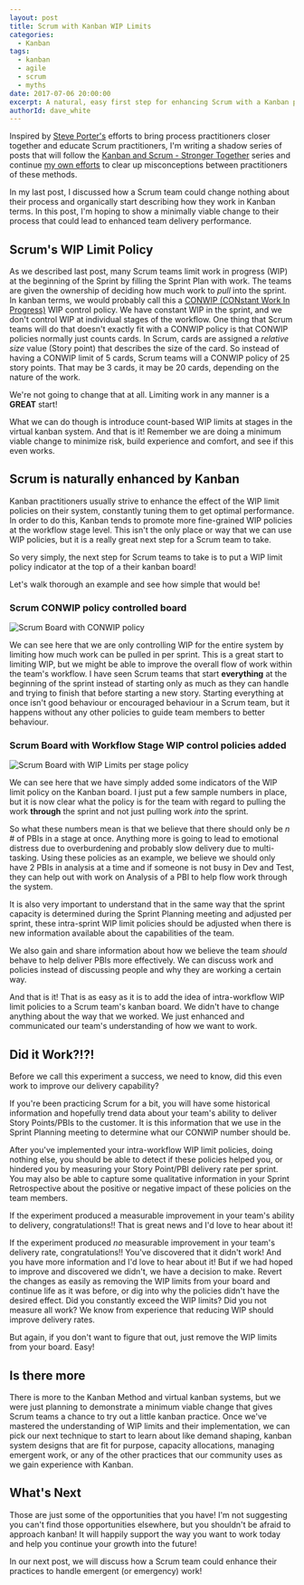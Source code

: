 ```yaml
---
layout: post
title: Scrum with Kanban WIP Limits
categories:
  - Kanban
tags:
  - kanban
  - agile
  - scrum
  - myths
date: 2017-07-06 20:00:00
excerpt: A natural, easy first step for enhancing Scrum with a Kanban practice is a WIP limit
authorId: dave_white
---
```

Inspired by [Steve Porter's][1] efforts to bring process practitioners closer together and educate Scrum practitioners, I'm writing a shadow series of posts that will follow the [Kanban and Scrum - Stronger Together][2] series and continue [my own efforts][5] to clear up misconceptions between practitioners of these methods.

In my last post, I discussed how a Scrum team could change nothing about their process and organically start describing how they work in Kanban terms. In this post, I'm hoping to show a minimally viable change to their process that could lead to enhanced team delivery performance.

## Scrum's WIP Limit Policy

As we described last post, many Scrum teams limit work in progress (WIP) at the beginning of the Sprint by filling the Sprint Plan with work. The teams are given the ownership of deciding how much work to _pull_ into the sprint. In kanban terms, we would probably call this a [CONWIP (CONstant Work In Progress)][4] WIP control policy. We have constant WIP in the sprint, and we don't control WIP at individual stages of the workflow. One thing that Scrum teams will do that doesn't exactly fit with a CONWIP policy is that CONWIP policies normally just counts cards. In Scrum, cards are assigned a _relative size_ value (Story point) that describes the size of the card. So instead of having a CONWIP limit of 5 cards, Scrum teams will a CONWIP policy of 25 story points. That may be 3 cards, it may be 20 cards, depending on the nature of the work.

We're not going to change that at all. Limiting work in any manner is a **GREAT** start!

What we can do though is introduce count-based WIP limits at stages in the virtual kanban system. And that is it! Remember we are doing a minimum viable change to minimize risk, build experience and comfort, and see if this even works.

## Scrum is naturally enhanced by Kanban

Kanban practitioners usually strive to enhance the effect of the WIP limit policies on their system, constantly tuning them to get optimal performance. In order to do this, Kanban tends to promote more fine-grained WIP policies at the workflow stage level. This isn't the only place or way that we can use WIP policies, but it is a really great next step for a Scrum team to take. 

So very simply, the next step for Scrum teams to take is to put a WIP limit policy indicator at the top of a their kanban board!

Let's walk thorough an example and see how simple that would be!

### Scrum CONWIP policy controlled board

![Scrum Board with CONWIP policy][7]

We can see here that we are only controlling WIP for the entire system by limiting how much work can be pulled in per sprint. This is a great start to limiting WIP, but we might be able to improve the overall flow of work within the team's workflow. I have seen Scrum teams that start **everything** at the beginning of the sprint instead of starting only as much as they can handle and trying to finish that before starting a new story. Starting everything at once isn't good behaviour or encouraged behaviour in a Scrum team, but it happens without any other policies to guide team members to better behaviour.

### Scrum Board with Workflow Stage WIP control policies added

![Scrum Board with WIP Limits per stage policy][8]

We can see here that we have simply added some indicators of the WIP limit policy on the Kanban board. I just put a few sample numbers in place, but it is now clear what the policy is for the team with regard to pulling the work **through** the sprint and not just pulling work _into_ the sprint.

So what these numbers mean is that we believe that there should only be _n_ # of PBIs in a stage at once. Anything more is going to lead to emotional distress due to overburdening and probably slow delivery due to multi-tasking. Using these policies as an example, we believe we should only have 2 PBIs in analysis at a time and if someone is not busy in Dev and Test, they can help out with work on Analysis of a PBI to help flow work through the system.

It is also very important to understand that in the same way that the sprint capacity is determined during the Sprint Planning meeting and adjusted per sprint, these intra-sprint WIP limit policies should be adjusted when there is new information available about the capabilities of the team.

We also gain and share information about how we believe the team _should_ behave to help deliver PBIs more effectively. We can discuss work and policies instead of discussing people and why they are working a certain way.

And that is it! That is as easy as it is to add the idea of intra-workflow WIP limit policies to a Scrum team's kanban board. We didn't have to change anything about the way that we worked. We just enhanced and communicated our team's understanding of how we want to work.

## Did it Work?!?!

Before we call this experiment a success, we need to know, did this even work to improve our delivery capability?

If you're been practicing Scrum for a bit, you will have some historical information and hopefully trend data about your team's ability to deliver Story Points/PBIs to the customer. It is this information that we use in the Sprint Planning meeting to determine what our CONWIP number should be.

After you've implemented your intra-workflow WIP limit policies, doing nothing else, you should be able to detect if these policies helped you, or hindered you by measuring your Story Point/PBI delivery rate per sprint. You may also be able to capture some qualitative information in your Sprint Retrospective about the positive or negative impact of these policies on the team members.

If the experiment produced a measurable improvement in your team's ability to delivery, congratulations!! That is great news and I'd love to hear about it!

If the experiment produced _no_ measurable improvement in your team's delivery rate, congratulations!! You've discovered that it didn't work! And you have more information and I'd love to hear about it!  But if we had hoped to improve and discovered we didn't, we have a decision to make. Revert the changes as easily as removing the WIP limits from your board and continue life as it was before, or dig into why the policies didn't have the desired effect. Did you constantly exceed the WIP limits? Did you not measure all work? We know from experience that reducing WIP should improve delivery rates.

But again, if you don't want to figure that out, just remove the WIP limits from your board. Easy!

## Is there more

There is more to the Kanban Method and virtual kanban systems, but we were just planning to demonstrate a minimum viable change that gives Scrum teams a chance to try out a little kanban practice. Once we've mastered the understanding of WIP limits and their implementation, we can pick our next technique to start to learn about like demand shaping, kanban system designs that are fit for purpose, capacity allocations, managing emergent work, or any of the other practices that our community uses as we gain experience with Kanban.

## What's Next

Those are just some of the opportunities that you have! I'm not suggesting you can't find those opportunities elsewhere, but you shouldn't be afraid to approach kanban! It will happily support the way you want to work today and help you continue your growth into the future! 

In our next post, we will discuss how a Scrum team could enhance their practices to handle emergent (or emergency) work!


[1]: https://www.scrum.org/user/119
[2]: https://www.scrum.org/resources/blog/scrum-and-kanban-stronger-together
[4]: https://en.wikipedia.org/wiki/CONWIP
[5]: https://agileramblings.com/2013/03/10/the-difference-between-the-kanban-method-and-scrum/
[6]: https://agileramblings.com/2013/04/07/kanban-change-catalyst-with-no-changes-planned/
[7]: https://www.dropbox.com/s/epo492buc1dwva3/Basic%20Scrum%20Board%20With%20no%20WIP%20limits.png "Basic Scrum board with CONWIP policy"
[8]: https://www.dropbox.com/s/9am2ga7gj18da0q/Basic%20Scrum%20Board%20With%20Basic%20WIP%20limits.png "Basic Scrum board with WIP limits per phase" 